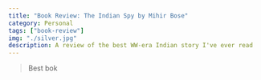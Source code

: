 ```yaml
---
title: "Book Review: The Indian Spy by Mihir Bose"
category: Personal
tags: ["book-review"]
img: "./silver.jpg"
description: A review of the best WW-era Indian story I've ever read 
---
```


> Best bok